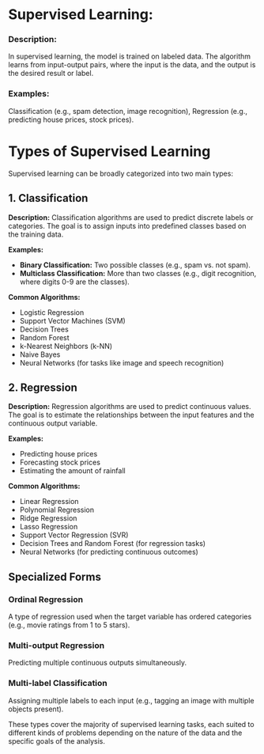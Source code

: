 # Supervised Learning:

  ### Description: 
  In supervised learning, the model is trained on labeled data. The algorithm learns from input-output pairs, where the input is the data, and the output is the desired result or label. 
  ### Examples: 
  Classification (e.g., spam detection, image recognition), Regression (e.g., predicting house prices, stock prices).

# Types of Supervised Learning

Supervised learning can be broadly categorized into two main types:

## 1. Classification

**Description:** Classification algorithms are used to predict discrete labels or categories. The goal is to assign inputs into predefined classes based on the training data.

**Examples:**
- **Binary Classification:** Two possible classes (e.g., spam vs. not spam).
- **Multiclass Classification:** More than two classes (e.g., digit recognition, where digits 0-9 are the classes).

**Common Algorithms:**
- Logistic Regression
- Support Vector Machines (SVM)
- Decision Trees
- Random Forest
- k-Nearest Neighbors (k-NN)
- Naive Bayes
- Neural Networks (for tasks like image and speech recognition)

## 2. Regression

**Description:** Regression algorithms are used to predict continuous values. The goal is to estimate the relationships between the input features and the continuous output variable.

**Examples:**
- Predicting house prices
- Forecasting stock prices
- Estimating the amount of rainfall

**Common Algorithms:**
- Linear Regression
- Polynomial Regression
- Ridge Regression
- Lasso Regression
- Support Vector Regression (SVR)
- Decision Trees and Random Forest (for regression tasks)
- Neural Networks (for predicting continuous outcomes)

## Specialized Forms

### Ordinal Regression
A type of regression used when the target variable has ordered categories (e.g., movie ratings from 1 to 5 stars).

### Multi-output Regression
Predicting multiple continuous outputs simultaneously.

### Multi-label Classification
Assigning multiple labels to each input (e.g., tagging an image with multiple objects present).

These types cover the majority of supervised learning tasks, each suited to different kinds of problems depending on the nature of the data and the specific goals of the analysis.
